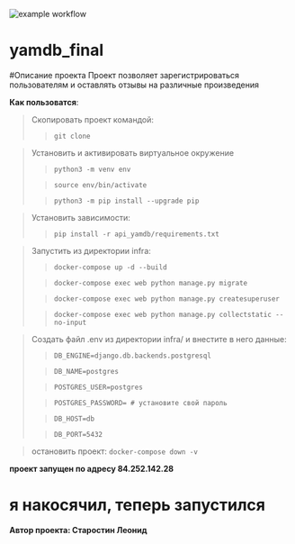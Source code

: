 ![example workflow](https://github.com/Leonid2377/yamdb_final/actions/workflows/yamdb_workflow.yml/badge.svg)
# yamdb_final
#Описание проекта
Проект позволяет зарегистрироваться пользователям
и оставлять отзывы на различные произведения

**Как пользоватся**:
>Скопировать проект командой: 
>> `git clone`

>Установить и активировать виртуальное окружение
>>`python3 -m venv env`
> 
>>`source env/bin/activate`
> 
>>`python3 -m pip install --upgrade pip`
 
>Установить зависимости:
>> `pip install -r api_yamdb/requirements.txt`


>Запустить из директории infra:
>> `docker-compose up -d --build`
>
>>`docker-compose exec web python manage.py migrate`
> 
>>`docker-compose exec web python manage.py createsuperuser`
>
>>`docker-compose exec web python manage.py collectstatic --no-input`

 
>Создать файл .env из директории infra/ и внестите в него данные:
>
>>`DB_ENGINE=django.db.backends.postgresql`
>
>>`DB_NAME=postgres`
>
>>`POSTGRES_USER=postgres`
>
>>`POSTGRES_PASSWORD= # установите свой пароль`
>
>>`DB_HOST=db`
>
>>`DB_PORT=5432`

> остановить проект: `docker-compose down -v`

**проект запущен по адресу 84.252.142.28**
# я накосячил, теперь запустился

**Автор проекта: Старостин Леонид** 
